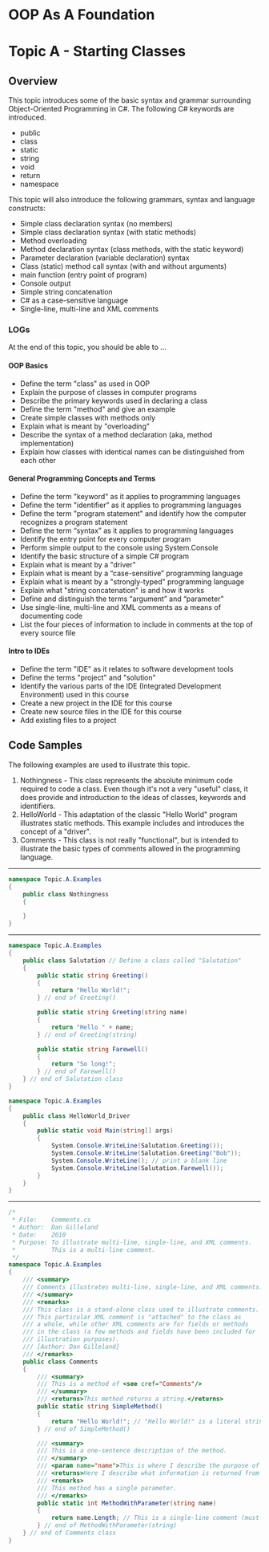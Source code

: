 # OOP As A Foundation #

# Topic A - Starting Classes

## Overview

This topic introduces some of the basic syntax and grammar surrounding Object-Oriented Programming in C#. The following C# keywords are introduced.

* public 
* class 
* static
* string 
* void 
* return 
* namespace

This topic will also introduce the following grammars, syntax and language constructs:

* Simple class declaration syntax (no members) 
* Simple class declaration syntax (with static methods) 
* Method overloading 
* Method declaration syntax (class methods, with the static keyword) 
* Parameter declaration (variable declaration) syntax 
* Class (static) method call syntax (with and without arguments) 
* main function (entry point of program) 
* Console output 
* Simple string concatenation  
* C# as a case-sensitive language 
* Single-line, multi-line and XML comments 

### LOGs

At the end of this topic, you should be able to ...

#### OOP Basics

* Define the term "class" as used in OOP 
* Explain the purpose of classes in computer programs 
* Describe the primary keywords used in declaring a class 
* Define the term "method" and give an example 
* Create simple classes with methods only 
* Explain what is meant by "overloading" 
* Describe the syntax of a method declaration (aka, method implementation)
* Explain how classes with identical names can be distinguished from each other 

#### General Programming Concepts and Terms

* Define the term "keyword" as it applies to programming languages 
* Define the term "identifier" as it applies to programming languages 
* Define the term "program statement" and identify how the computer recognizes a program statement 
* Define the term “syntax” as it applies to programming languages
* Identify the entry point for every computer program 
* Perform simple output to the console using System.Console 
* Identify the basic structure of a simple C# program 
* Explain what is meant by a "driver" 
* Explain what is meant by a “case-sensitive” programming language
* Explain what is meant by a "strongly-typed" programming language 
* Explain what "string concatenation" is and how it works  
* Define and distinguish the terms “argument” and “parameter”
* Use single-line, multi-line and XML comments as a means of documenting code 
* List the four pieces of information to include in comments at the top of every source file 

#### Intro to IDEs

* Define the term "IDE" as it relates to software development tools 
* Define the terms "project" and "solution" 
* Identify the various parts of the IDE (Integrated Development Environment) used in this course 
* Create a new project in the IDE for this course 
* Create new source files in the IDE for this course 
* Add existing files to a project 

## Code Samples

The following examples are used to illustrate this topic.

1. Nothingness - This class represents the absolute minimum code required to code a class. Even though it's not a very "useful" class, it does provide and introduction to the ideas of classes, keywords and identifiers. 
2. HelloWorld - This adaptation of the classic "Hello World" program illustrates static methods. This example includes and introduces the concept of a "driver". 
3. Comments - This class is not really "functional", but is intended to illustrate the basic types of comments allowed in the programming language.

---

```csharp
namespace Topic.A.Examples
{
    public class Nothingness
    {

    }
}
```

---

```csharp
namespace Topic.A.Examples
{
    public class Salutation // Define a class called "Salutation"
    {
        public static string Greeting()
        {
            return "Hello World!";
        } // end of Greeting()

        public static string Greeting(string name)
        {
            return "Hello " + name;
        } // end of Greeting(string)

        public static string Farewell()
        {
            return "So long!";
        } // end of Farewell()
    } // end of Salutation class
}
```

```csharp
namespace Topic.A.Examples
{
    public class HelloWorld_Driver
    {
        public static void Main(string[] args)
        {
            System.Console.WriteLine(Salutation.Greeting());
            System.Console.WriteLine(Salutation.Greeting("Bob"));
            System.Console.WriteLine(); // print a blank line
            System.Console.WriteLine(Salutation.Farewell());
        }
    }
}
```

---

```csharp
/*
 * File:    Comments.cs
 * Author:  Dan Gilleland
 * Date:    2010
 * Purpose: To illustrate multi-line, single-line, and XML comments.
 *          This is a multi-line comment.
 */
namespace Topic.A.Examples
{
    /// <summary>
    /// Comments illustrates multi-line, single-line, and XML comments.
    /// </summary>
    /// <remarks>
    /// This class is a stand-alone class used to illustrate comments.
    /// This particular XML comment is "attached" to the class as
    /// a whole, while other XML comments are for fields or methods
    /// in the class (a few methods and fields have been included for
    /// illustration purposes).
    /// [Author: Dan Gilleland]
    /// </remarks>
    public class Comments
    {
        /// <summary>
        /// This is a method of <see cref="Comments"/>
        /// </summary>
        /// <returns>This method returns a string.</returns>
        public static string SimpleMethod()
        {
            return "Hello World!"; // "Hello World!" is a literal string value
        } // end of SimpleMethod()

        /// <summary>
        /// This is a one-sentence description of the method.
        /// </summary>
        /// <param name="name">This is where I describe the purpose of this parameter</param>
        /// <returns>Here I describe what information is returned from this method.</returns>
        /// <remarks>
        /// This method has a single parameter.
        /// </remarks>
        public static int MethodWithParameter(string name)
        {
            return name.Length; // This is a single-line comment (must be end of physical line)
        } // end of MethodWithParameter(string)
    } // end of Comments class
}
```



